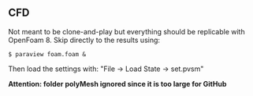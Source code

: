 ## CFD

Not meant to be clone-and-play but everything should be replicable with OpenFoam 8.
Skip directly to the results using:
```console
$ paraview foam.foam &
```

Then load the settings with: "File -> Load State -> set.pvsm"

**Attention: folder polyMesh ignored since it is too large for GitHub**
